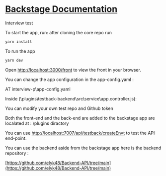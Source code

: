 # [Backstage Documentation](https://backstage.io)

Interview test

To start the app, run:
after cloning the core repo run

```sh
yarn install
```
To run the app 

```sh
yarn dev
```

Open [http://localhost:3000/front](http://localhost:3000/front) to view the front in your browser.

You can change the app configuration in the app-config.yaml :

AT interview-p\app-config.yaml




Inside (\plugins\testback-backend\src\service\app.controller.js):

You can modify your own test repo and Github token



Both the front-end and the back-end are added to the backstage app are localated at : \plugins diractory


You can use [http://localhost:7007/api/testback/createEnvt](http://localhost:7007/api/testback/createEnv) to test the API end-point.


You can use the backend aside from the backstage app here is the backend repository :

[https://github.com/elyk48/Backend-API/tree/main](https://github.com/elyk48/Backend-API/tree/main)
